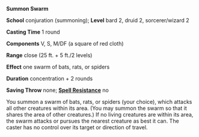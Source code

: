  **Summon Swarm**

**School** conjuration (summoning); **Level** bard 2, druid 2, sorcerer/wizard 2

**Casting Time** 1 round

**Components** V, S, M/DF (a square of red cloth)

**Range** close (25 ft. + 5 ft./2 levels)

**Effect** one swarm of bats, rats, or spiders

**Duration** concentration + 2 rounds

**Saving Throw** none; **[Spell Resistance](../glossary.html#_spell-resistance)** no

You summon a swarm of bats, rats, or spiders (your choice), which attacks all other creatures within its area. (You may summon the swarm so that it shares the area of other creatures.) If no living creatures are within its area, the swarm attacks or pursues the nearest creature as best it can. The caster has no control over its target or direction of travel.

